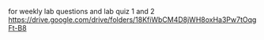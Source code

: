 for weekly lab questions and lab quiz 1 and 2  
https://drive.google.com/drive/folders/18KfiWbCM4D8jWH8oxHa3Pw7tOqgFt-B8
